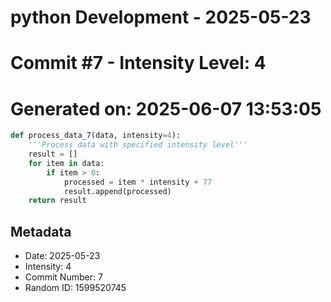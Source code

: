 ﻿# python Development - 2025-05-23
# Commit #7 - Intensity Level: 4
# Generated on: 2025-06-07 13:53:05
```python
def process_data_7(data, intensity=4):
    '''Process data with specified intensity level'''
    result = []
    for item in data:
        if item > 0:
            processed = item * intensity + 77
            result.append(processed)
    return result
```
## Metadata
- Date: 2025-05-23
- Intensity: 4
- Commit Number: 7
- Random ID: 1599520745
